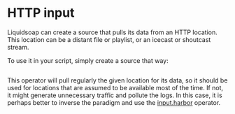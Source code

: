 # HTTP input

Liquidsoap can create a source that pulls its data from an HTTP location. This location can
be a distant file or playlist, or an icecast or shoutcast stream.

To use it in your script, simply create a source that way:

```{.liquidsoap include="content/liq/http-input.liq" from=1 to=-1}

```

This operator will pull regularly the given location for its data, so it should be used for
locations that are assumed to be available most of the time. If not, it might generate unnecessary
traffic and pollute the logs. In this case, it is perhaps better to inverse the paradigm and
use the [input.harbor](harbor.html) operator.
